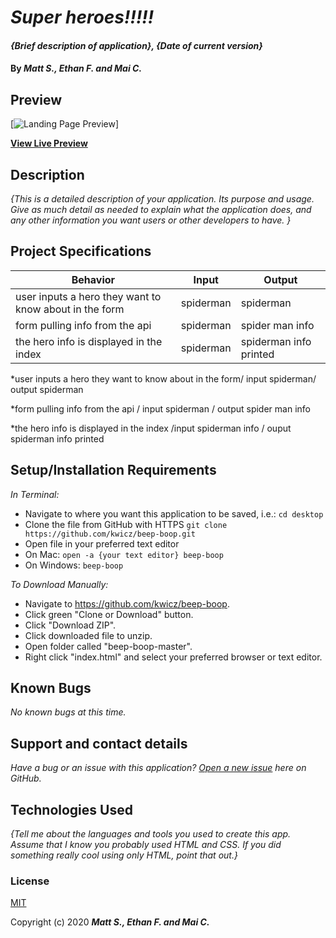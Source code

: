 # _Super heroes!!!!!_

#### _{Brief description of application}, {Date of current version}_

#### By _**Matt S., Ethan F. and Mai C.**_


## Preview

[![Landing Page Preview](url-for-img)]

**[View Live Preview](https://kwicz.github.io/{this-repo}/)**

## Description

_{This is a detailed description of your application. Its purpose and usage.  Give as much detail as needed to explain what the application does, and any other information you want users or other developers to have. }_

## Project Specifications

| Behavior | Input | Output |
|---|---|---|
| user inputs a hero they want to know about in the form  |  spiderman | spiderman  |
| form pulling info from the api  | spiderman  | spider man info  |
|  the hero info is displayed in the index | spiderman  | spiderman info printed  |

*user inputs a hero they want to know about in the form/ input spiderman/ output spiderman

*form pulling info from the api / input spiderman / output spider man info

*the hero info is displayed in the index /input spiderman info / ouput spiderman info printed



## Setup/Installation Requirements

_In Terminal:_

* Navigate to where you want this application to be saved, i.e.:
```cd desktop```
* Clone the file from GitHub with HTTPS
```git clone https://github.com/kwicz/beep-boop.git```
* Open file in your preferred text editor
* On Mac: ```open -a {your text editor} beep-boop```
* On Windows: ```beep-boop```

_To Download Manually:_

* Navigate to https://github.com/kwicz/beep-boop.
* Click green "Clone or Download" button.
* Click "Download ZIP".
* Click downloaded file to unzip.
* Open folder called "beep-boop-master".
* Right click "index.html" and select your preferred browser or text editor.

## Known Bugs

_No known bugs at this time._

## Support and contact details

_Have a bug or an issue with this application? [Open a new issue](https://github.com/kwicz/{repo-name}/issues) here on GitHub._

## Technologies Used

_{Tell me about the languages and tools you used to create this app. Assume that I know you probably used HTML and CSS. If you did something really cool using only HTML, point that out.}_

### License

[MIT](https://choosealicense.com/licenses/mit/)

Copyright (c) 2020 **_Matt S., Ethan F. and Mai C._**